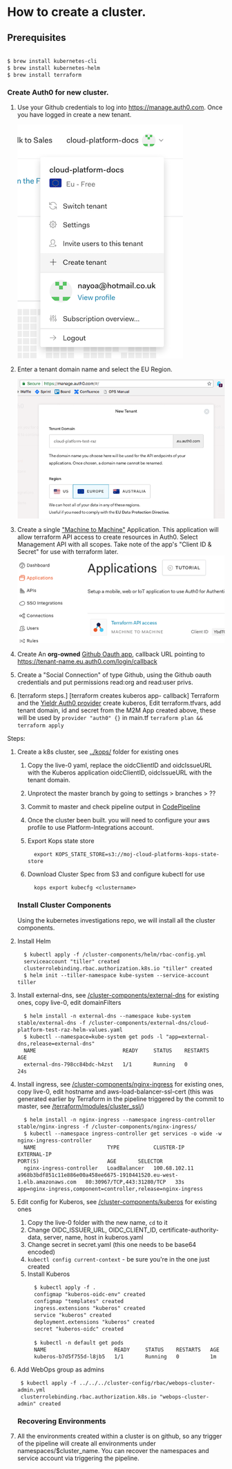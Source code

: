 # How to create a cluster.

## Prerequisites

```

$ brew install kubernetes-cli
$ brew install kubernetes-helm
$ brew install terraform

```


### Create Auth0 for new cluster.

1. Use your Github credentials to log into https://manage.auth0.com. Once you have logged in create a new tenant.

   ![create-tenant](auth0/create-tenant.png)


1. Enter a tenant domain name and select the EU Region.

   ![tenant](auth0/tenant.png)

1. Create a single ["Machine to Machine"](https://auth0.com/docs/applications/machine-to-machine) Application. This application will allow terraform API access to create resources in Auth0. Select Management API with all scopes. Take note of the app's "Client ID & Secret" for use with terraform later.
  ![m2m app](auth0/tf.png)

1. Create An **org-owned** [Github Oauth app](https://auth0.com/docs/connections/social/github), callback URL pointing to https://tenant-name.eu.auth0.com/login/callback

1. Create a "Social Connection" of type Github, using the Github oauth credentials and put permissions read:org and read:user privs.

1. [terraform steps.] [terraform creates kuberos app- callback] Terraform and the [Yieldr Auth0 provider](https://github.com/yieldr/terraform-provider-auth0) create kuberos, Edit terraform.tfvars, add tenant domain, id and secret from the M2M App created above, these will be used by `provider "auth0" {}` in main.tf  `terraform plan && terraform apply`

Steps:
1. Create a k8s cluster, see [../kops/](../kops/) folder for existing ones
   1. Copy the live-0 yaml, replace the oidcClientID and oidcIssueURL with the Kuberos application oidcClientID, oidcIssueURL with the tenant domain.
   1. Unprotect the master branch by going to settings > branches > ??
   1. Commit to master and check pipeline output in [CodePipeline](https://eu-west-1.console.aws.amazon.com/codepipeline/home?region=eu-west-1#/view/cluster-creation-pipeline)
   1. Once the cluster been built. you will need to configure your aws profile to use Platform-Integrations account.
   1. Export Kops state store
      
      ```
        export KOPS_STATE_STORE=s3://moj-cloud-platforms-kops-state-store
      ```
   1. Download Cluster Spec from S3 and configure kubectl for use
   
      ```
        kops export kubecfg <clustername>
      ```

   ### Install Cluster Components

   Using the kubernetes investigations repo, we will install all the cluster components.

1. Install Helm
    ```
      $ kubectl apply -f /cluster-components/helm/rbac-config.yml
      serviceaccount "tiller" created
      clusterrolebinding.rbac.authorization.k8s.io "tiller" created
      $ helm init --tiller-namespace kube-system --service-account tiller
      ```
1. Install external-dns, see [/cluster-components/external-dns](/cluster-components/external-dns) for existing ones, copy live-0, edit domainFilters
    ```
      $ helm install -n external-dns --namespace kube-system stable/external-dns -f /cluster-components/external-dns/cloud-platform-test-raz-helm-values.yaml
      $ kubectl --namespace=kube-system get pods -l "app=external-dns,release=external-dns"
      NAME                            READY     STATUS    RESTARTS   AGE
      external-dns-798cc84bdc-h4zst   1/1       Running   0          24s
    ```
1. Install ingress, see [/cluster-components/nginx-ingress](/cluster-components/nginx-ingress) for existing ones, copy live-0, edit hostname and aws-load-balancer-ssl-cert (this was generated earlier by Terraform in the pipeline triggered by the commit to master, see [/terraform/modules/cluster_ssl/](../terraform/modules/cluster_ssl/))
    ```
      $ helm install -n nginx-ingress --namespace ingress-controller stable/nginx-ingress -f /cluster-components/nginx-ingress/
      $ kubectl --namespace ingress-controller get services -o wide -w nginx-ingress-controller
      NAME                       TYPE           CLUSTER-IP      EXTERNAL-IP                                                               PORT(S)                      AGE       SELECTOR
      nginx-ingress-controller   LoadBalancer   100.68.102.11   a968b3bdf851c11e886e00a458ee6675-1910441520.eu-west-1.elb.amazonaws.com   80:30967/TCP,443:31280/TCP   33s       app=nginx-ingress,component=controller,release=nginx-ingress
    ```
1. Edit config for Kuberos, see [/cluster-components/kuberos](/cluster-components/kuberos) for existing ones
    1. Copy the live-0 folder with the new name, `cd` to it
    1. Change OIDC_ISSUER_URL, OIDC_CLIENT_ID, certificate-authority-data, server, name, host in kuberos.yaml
    1. Change secret in secret.yaml (this one needs to be base64 encoded)
    1. `kubectl config current-context` - be sure you're in the one just created
    1. Install Kuberos
        ```
          $ kubectl apply -f .
          configmap "kuberos-oidc-env" created
          configmap "templates" created
          ingress.extensions "kuberos" created
          service "kuberos" created
          deployment.extensions "kuberos" created
          secret "kuberos-oidc" created

          $ kubectl -n default get pods
          NAME                      READY     STATUS    RESTARTS   AGE
          kuberos-b7d5f755d-l8jb5   1/1       Running   0          1m
        ```
1. Add WebOps group as admins

    ```
     $ kubectl apply -f ../../../cluster-config/rbac/webops-cluster-admin.yml
     clusterrolebinding.rbac.authorization.k8s.io "webops-cluster-admin" created

    ```

   ### Recovering Environments

1. All the environments created within a cluster is on github, so any trigger of the pipeline will create all environments under namespaces/$cluster_name. You can recover the namespaces and service account via triggering the pipeline.





